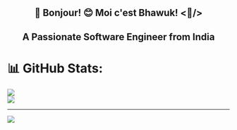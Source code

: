 ## <div align="center">💫 Bonjour! 😊 Moi c'est Bhawuk! <🤠/></div>

## <div align="center">A Passionate Software Engineer from India</div>

# 📊 GitHub Stats:
![](https://github-readme-streak-stats.herokuapp.com/?user=geeky-bhawuk-arora&theme=default_repocard&hide_border=false)<br/>
![](https://github-readme-stats.vercel.app/api/top-langs/?username=geeky-bhawuk-arora&theme=default_repocard&hide_border=false&include_all_commits=true&count_private=true&layout=compact)

---
[![](https://visitcount.itsvg.in/api?id=geeky-bhawuk-arora&icon=0&color=0)](https://visitcount.itsvg.in)
